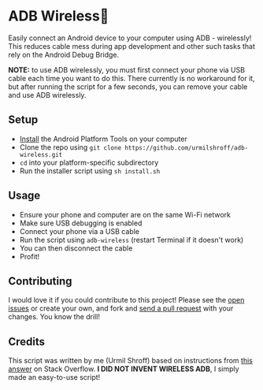 # ADB Wireless🤖

Easily connect an Android device to your computer using ADB - wirelessly! This reduces cable mess during app development and other such tasks that rely on the Android Debug Bridge.

**NOTE:** to use ADB wirelessly, you must first connect your phone via USB cable each time you want to do this. There currently is no workaround for it, but after running the script for a few seconds, you can remove your cable and use ADB wirelessly.

## Setup

-   [Install](https://developer.android.com/studio/releases/platform-tools) the Android Platform Tools on your computer
-   Clone the repo using `git clone https://github.com/urmilshroff/adb-wireless.git`
-   `cd` into your platform-specific subdirectory
-   Run the installer script using `sh install.sh`

## Usage

-   Ensure your phone and computer are on the same Wi-Fi network
-   Make sure USB debugging is enabled
-   Connect your phone via a USB cable
-   Run the script using `adb-wireless` (restart Terminal if it doesn't work)
-   You can then disconnect the cable
-   Profit!

## Contributing

I would love it if you could contribute to this project! Please see the [open issues](https://github.com/urmilshroff/adb-wireless/issues) or create your own, and fork and [send a pull request](https://github.com/urmilshroff/adb-wireless/pulls) with your changes. You know the drill!

## Credits

This script was written by me (Urmil Shroff) based on instructions from [this answer](https://stackoverflow.com/a/42364486/7662149) on Stack Overflow. **I DID NOT INVENT WIRELESS ADB**, I simply made an easy-to-use script!
